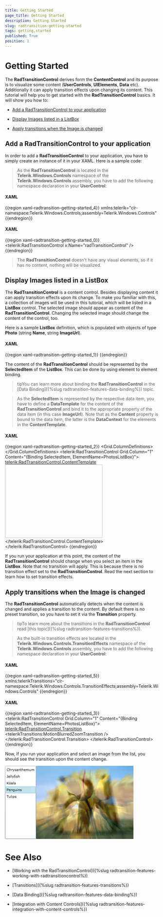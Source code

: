 ```yaml
---
title: Getting Started
page_title: Getting Started
description: Getting Started
slug: radtransition-getting-started
tags: getting,started
published: True
position: 1
---
```


# Getting Started

The __RadTransitionControl__ derives form the __ContentControl__ and its purpose is to visualize some content (__UserControls__, __UIElements__, __Data__ etc). Additionally it can apply transition effects upon changing its content. This tutorial will help you to get started with the __RadTransitionControl__ basics. It will show you how to:

* [Add a RadTransitionControl to your application](#add-a-radtransitioncontrol-to-your-application)

* [Display Images listed in a ListBox](#display-images-listed-in-a-listbox)

* [Apply transitions when the Image is changed](#apply-transitions-when-the-image-is-changed)

## Add a RadTransitionControl to your application

In order to add a __RadTransitionControl__ to your application, you have to simply create an instance of it in your XAML. Here is a sample code:

>As the __RadTransitionControl__ is located in the __Telerik.Windows.Controls__ namespace of the __Telerik.Windows.Controls__ assembly, you have to add the following namespace declaration in your __UserControl__:

#### __XAML__

{{region xaml-radtransition-getting-started_4}}
	xmlns:telerik="clr-namespace:Telerik.Windows.Controls;assembly=Telerik.Windows.Controls"
{{endregion}}

#### __XAML__

{{region xaml-radtransition-getting-started_0}}
	<telerik:RadTransitionControl x:Name="radTransitionControl" />
{{endregion}}

>The __RadTransitionControl__ doesn't have any visual elements, so if it has no content, nothing will be visualized.

## Display Images listed in a ListBox

The __RadTransitionControl__ is a content control. Besides displaying content it can apply transition effects upon its change. To make you familiar with this, a collection of images will be used in this tutorial, which will be listed in a __ListBox__ control. The selected image should appear as content of the __RadTransitionControl__. Changing the selected image should change the content of the control, too.

Here is a sample __ListBox__ definition, which is populated with objects of type __Photo__ (string __Name__, string __ImageUrl__).

#### __XAML__

{{region xaml-radtransition-getting-started_1}}
	<ListBox x:Name="PhotosListBox"
	            DisplayMemberPath="Name"
	            ItemsSource="{Binding PhotosCollection}" />
{{endregion}}

The content of the __RadTransitionControl__ should be represented by the __SelectedItem__ of the __ListBox__. This can be done by using element to element binding.

>tipYou can learn more about binding the __RadTransitionControl__ in the [Data Binding]({%slug radtransition-features-data-binding%}) topic.

>As the __SelectedItem__ is represented by the respective data item, you have to define a __DataTemplate__ for the content of the __RadTransitionControl__ and bind it to the appropriate property of the data item (in this case __ImageUrl__). Note that as the __Content__ property is bound to the data item, the latter is the __DataContext__ for the elements in the __ContentTemplate__.

#### __XAML__

{{region xaml-radtransition-getting-started_2}}
	<Grid x:Name="LayoutRoot">
	    <Grid.ColumnDefinitions>
	        <ColumnDefinition Width="Auto" />
	        <ColumnDefinition />
	    </Grid.ColumnDefinitions>
	<ListBox x:Name="PhotosListBox"
	        DisplayMemberPath="Name"
	        ItemsSource="{Binding PhotosCollection}" />
	    <telerik:RadTransitionControl Grid.Column="1"
	                                    Content="{Binding SelectedItem, ElementName=PhotosListBox}">
	        <telerik:RadTransitionControl.ContentTemplate>
	            <DataTemplate>
	                <Image Source="{Binding ImageUrl}"
	                        Stretch="Uniform"
	                        Width="320"
	                        Height="240" />
	            </DataTemplate>
	        </telerik:RadTransitionControl.ContentTemplate>
	    </telerik:RadTransitionControl>
	</Grid>
{{endregion}}

If you run your application at this point, the content of the __RadTransitionControl__ should change when you select an item in the __ListBox__. Note that no transition will apply. This is because there is no transition effect set to the __RadTransitionControl__. Read the next section to learn how to set transition effects.

## Apply transitions when the Image is changed

The __RadTransitionControl__ automatically detects when the content is changed and applies a transition to the content. By default there is no preset transition, so you have to set it via the __Transition__ property.

>tipTo learn more about the transitions in the __RadTransitionControl__ read [this topic]({%slug radtransition-features-transitions%}).

>As the built-in transition effects are located in the __Telerik.Windows.Controls.TransitionEffects__ namespace of the __Telerik.Windows.Controls__ assembly, you have to add the following namespace declaration in your __UserControl__:

#### __XAML__

{{region xaml-radtransition-getting-started_5}}
	xmlns:telerikTransitions="clr-namespace:Telerik.Windows.Controls.TransitionEffects;assembly=Telerik.Windows.Controls" 
{{endregion}}

#### __XAML__

{{region xaml-radtransition-getting-started_3}}
	<telerik:RadTransitionControl Grid.Column="1"
	                              Content="{Binding SelectedItem, ElementName=PhotosListBox}">
	    <telerik:RadTransitionControl.Transition>
	        <telerikTransitions:MotionBlurredZoomTransition />
	    </telerik:RadTransitionControl.Transition>
	</telerik:RadTransitionControl>
{{endregion}}

Now, if you run your application and select an image from the list, you should see the transition upon the content change.

![](images/RadTransition_Getting_Started_01.png)

# See Also

 * [Working with the RadTransitionControl]({%slug radtransition-features-working-with-radtransitioncontrol%})

 * [Transitions]({%slug radtransition-features-transitions%})

 * [Data Binding]({%slug radtransition-features-data-binding%})

 * [Integration with Content Controls]({%slug radtransition-features-integration-with-content-controls%})

